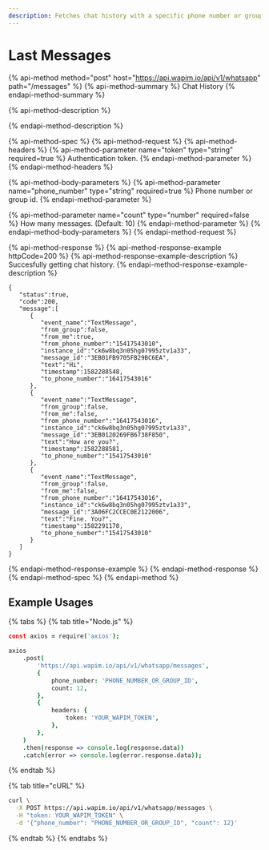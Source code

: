 ```yaml
---
description: Fetches chat history with a specific phone number or group.
---
```


# Last Messages

{% api-method method="post" host="https://api.wapim.io/api/v1/whatsapp" path="/messages" %}
{% api-method-summary %}
Chat History
{% endapi-method-summary %}

{% api-method-description %}

{% endapi-method-description %}

{% api-method-spec %}
{% api-method-request %}
{% api-method-headers %}
{% api-method-parameter name="token" type="string" required=true %}
Authentication token.
{% endapi-method-parameter %}
{% endapi-method-headers %}

{% api-method-body-parameters %}
{% api-method-parameter name="phone\_number" type="string" required=true %}
Phone number or group id.
{% endapi-method-parameter %}

{% api-method-parameter name="count" type="number" required=false %}
How many messages. \(Default: 10\)
{% endapi-method-parameter %}
{% endapi-method-body-parameters %}
{% endapi-method-request %}

{% api-method-response %}
{% api-method-response-example httpCode=200 %}
{% api-method-response-example-description %}
Succesfully getting chat history.
{% endapi-method-response-example-description %}

```text
{
   "status":true,
   "code":200,
   "message":[
      {
         "event_name":"TextMessage",
         "from_group":false,
         "from_me":true,
         "from_phone_number":"15417543010",
         "instance_id":"ck6w8bq3n05hg07995ztv1a33",
         "message_id":"3EB01FB9705FB29BC6EA",
         "text":"Hi",
         "timestamp":1582288548,
         "to_phone_number":"16417543016"
      },
      {
         "event_name":"TextMessage",
         "from_group":false,
         "from_me":false,
         "from_phone_number":"16417543016",
         "instance_id":"ck6w8bq3n05hg07995ztv1a33",
         "message_id":"3EB0120269FB6738F850",
         "text":"How are you?",
         "timestamp":1582288581,
         "to_phone_number":"15417543010"
      },
      {
         "event_name":"TextMessage",
         "from_group":false,
         "from_me":false,
         "from_phone_number":"16417543016",
         "instance_id":"ck6w8bq3n05hg07995ztv1a33",
         "message_id":"3A06FC2CCEC0E2122006",
         "text":"Fine. You?",
         "timestamp":1582291178,
         "to_phone_number":"15417543010"
      }
   ]
}
```
{% endapi-method-response-example %}
{% endapi-method-response %}
{% endapi-method-spec %}
{% endapi-method %}

## Example Usages

{% tabs %}
{% tab title="Node.js" %}
```coffeescript
const axios = require('axios');

axios
	.post(
		'https://api.wapim.io/api/v1/whatsapp/messages',
		{
			phone_number: 'PHONE_NUMBER_OR_GROUP_ID',
			count: 12,
		},
		{
			headers: {
				token: 'YOUR_WAPIM_TOKEN',
			},
		},
	)
	.then(response => console.log(response.data))
	.catch(error => console.log(error.response.data));

```
{% endtab %}

{% tab title="cURL" %}
```bash
curl \
  -X POST https://api.wapim.io/api/v1/whatsapp/messages \
  -H "token: YOUR_WAPIM_TOKEN" \
  -d '{"phone_number": "PHONE_NUMBER_OR_GROUP_ID", "count": 12}'
```
{% endtab %}
{% endtabs %}

